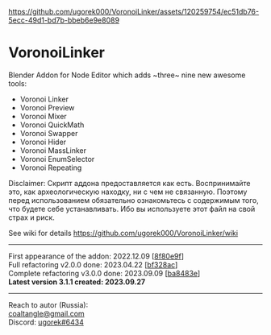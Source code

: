 https://github.com/ugorek000/VoronoiLinker/assets/120259754/ec51db76-5ecc-49d1-bd7b-bbeb6e9e8089

# VoronoiLinker
Blender Addon for Node Editor which adds ~three~ nine new awesome tools:
* Voronoi Linker
* Voronoi Preview
* Voronoi Mixer
* Voronoi QuickMath
* Voronoi Swapper
* Voronoi Hider
* Voronoi MassLinker
* Voronoi EnumSelector
* Voronoi Repeating

Disclaimer: Скрипт аддона предоставляется как есть. Воспринимайте это, как археологическую находку, ни с чем не связанную. Поэтому перед использованием обязательно ознакомьтесь с содержимым того, что будете себе устанавливать. Ибо вы используете этот файл на свой страх и риск.

See wiki for details https://github.com/ugorek000/VoronoiLinker/wiki

----------------------
First appearance of the addon: 2022.12.09 [[8f80e9f](https://github.com/ugorek000/VoronoiLinker/commit/8f80e9f687b5de0aff86edfae0e5e50abfc85920)]  
Full refactoring v2.0.0 done: 2023.04.22 [[bf328ac](https://github.com/ugorek000/VoronoiLinker/commit/bf328ac72d817ad16d92566403c45f8a19cf5251)]  
Complete refactoring v3.0.0 done: 2023.09.09 [[ba8483e](https://github.com/ugorek000/VoronoiLinker/commit/ba8483e33abe948e6453f6e6f4d286dad2d394fb)]  
**Latest version 3.1.1 created: 2023.09.27**

----------------------
Reach to autor (Russia):  
coaltangle@gmail.com  
Discord: [ugorek#6434](https://discordapp.com/users/275627322424688651)
